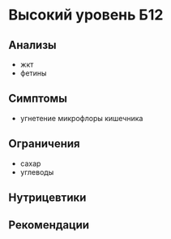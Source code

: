 # Высокий уровень Б12
## Анализы
- жкт
- фетины
## Симптомы
- угнетение микрофлоры кишечника
## Ограничения
- сахар
- углеводы
## Нутрицевтики
## Рекомендации